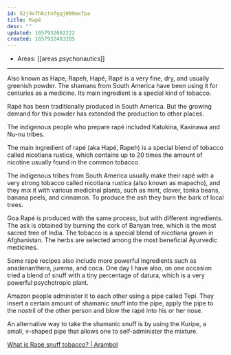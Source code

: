 ```yaml
---
id: 52j4v7hkctnfgqj009mxfpa
title: Rapé
desc: ""
updated: 1657932602222
created: 1657932403205
---
```


- Areas: [[areas.psychonautics]]

---

Also known as Hape, Rapeh, Hapé, Rapé is a very fine, dry, and usually greenish powder. The shamans from South America have been using it for centuries as a medicine. Its main ingredient is a special kind of tobacco.

Rapé has been traditionally produced in South America. But the growing demand for this powder has extended the production to other places.

The indigenous people who prepare rapé included Katukina, Kaxinawa and Nu-nu tribes.

The main ingredient of rapé (aka Hapé, Rapeh) is a special blend of tobacco called nicotiana rustica, which contains up to 20 times the amount of nicotine usually found in the common tobacco.

The indigenous tribes from South America usually make their rapé with a very strong tobacco called nicotiana rustica (also known as mapacho), and they mix it with various medicinal plants, such as mint, clover, tonka beans, banana peels, and cinnamon. To produce the ash they burn the bark of local trees.

Goa Rapé is produced with the same process, but with different ingredients. The ask is obtained by burning the cork of Banyan tree, which is the most sacred tree of India. The tobacco is a special blend of nicotiana grown in Afghanistan. The herbs are selected among the most beneficial Ayurvedic medicines.

Some rapé recipes also include more powerful ingredients such as anadenanthera, jurema, and coca. One day I have also, on one occasion tried a blend of snuff with a tiny percentage of datura, which is a very powerful psychotropic plant.

Amazon people administer it to each other using a pipe called Tepi. They insert a certain amount of shamanic snuff into the pipe, apply the pipe to the nostril of the other person and blow the rapé into his or her nose.

An alternative way to take the shamanic snuff is by using the Kuripe, a small, v-shaped pipe that allows one to self-administer the mixture.

[What is Rapé snuff tobacco? | Arambol](https://www.arambol.org/what-is-rape-the-shamanic-snuff-tobacco-from-the-amazon/)
